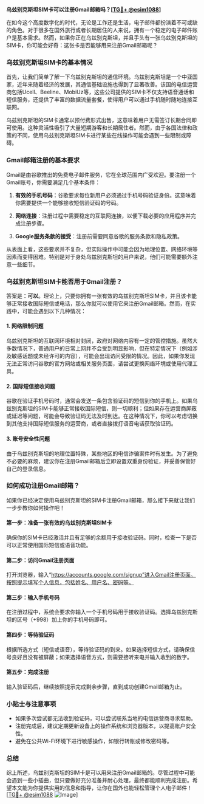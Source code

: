 **乌兹别克斯坦SIM卡可以注册Gmail邮箱吗？[[TG💪+ @esim1088](https://t.me/s/esim1088)]**

在如今这个高度数字化的时代，无论是工作还是生活，电子邮件都扮演着不可或缺的角色。对于很多在国外旅行或者长期居住的人来说，拥有一个稳定的电子邮件账户是基本需求。然而，如果你正在乌兹别克斯坦，并且手头有一张乌兹别克斯坦的SIM卡，你可能会好奇：这张卡是否能够用来注册Gmail邮箱呢？

### 乌兹别克斯坦SIM卡的基本情况

首先，让我们简单了解一下乌兹别克斯坦的通信环境。乌兹别克斯坦是一个中亚国家，近年来随着经济的发展，其通信基础设施也得到了显著改善。该国的电信运营商包括Ucell、Beeline、MobiUz等，这些公司提供的SIM卡不仅支持语音通话和短信服务，还提供了丰富的数据流量套餐，使得用户可以通过手机随时随地连接互联网。

乌兹别克斯坦的SIM卡通常以预付费形式出售，这意味着用户无需签订长期合同即可使用。这种灵活性吸引了大量短期游客和长期居住者。然而，由于各国法律和政策的不同，使用乌兹别克斯坦SIM卡进行某些在线操作可能会遇到一些限制或障碍。

### Gmail邮箱注册的基本要求

Gmail是由谷歌推出的免费电子邮件服务，它在全球范围内广受欢迎。要注册一个Gmail账号，你需要满足几个基本条件：

1. **有效的手机号码**：谷歌要求每位新用户必须通过手机号码验证身份。这意味着你需要提供一个能够接收短信验证码的号码。
   
2. **网络连接**：注册过程中需要稳定的互联网连接，以便下载必要的应用程序并完成注册步骤。

3. **Google服务条款的接受**：注册前需要同意谷歌的服务条款和隐私政策。

从表面上看，这些要求并不复杂，但实际操作中可能会因为地理位置、网络环境等因素而变得困难。特别是对于身处乌兹别克斯坦的用户来说，他们可能需要额外注意一些细节。

### 乌兹别克斯坦SIM卡能否用于Gmail注册？

答案是：**可以**。理论上，只要你拥有一张有效的乌兹别克斯坦SIM卡，并且该卡能够正常接收国际短信或电话，那么你就可以使用它来注册Gmail邮箱。然而，在实践中，可能会遇到以下几种情况：

#### 1. 网络限制问题
乌兹别克斯坦的互联网环境相对封闭，政府对网络内容有一定的管控措施。虽然大多数情况下，普通用户的日常上网并不会受到明显影响，但在特定情况下（例如涉及敏感话题或未经许可的内容），可能会出现访问受限的情况。因此，如果你发现无法正常访问谷歌的官方网站或相关服务页面，请尝试更换网络环境或使用代理工具。

#### 2. 国际短信接收问题
谷歌在验证手机号码时，通常会发送一条包含验证码的短信到你的手机上。如果乌兹别克斯坦的SIM卡能够正常接收国际短信，则一切顺利；但如果存在运营商屏蔽或延迟等问题，可能会导致验证码无法及时到达。在这种情况下，你可以考虑切换到其他支持国际短信服务的运营商，或者直接拨打语音电话获取验证码。

#### 3. 账号安全性问题
由于乌兹别克斯坦的地理位置特殊，某些地区的电信诈骗案件时有发生。为了避免不必要的麻烦，建议你在注册Gmail邮箱后立即设置双重身份验证，并妥善保管好自己的登录信息。

### 如何成功注册Gmail邮箱？

如果你已经决定使用乌兹别克斯坦的SIM卡注册Gmail邮箱，那么接下来就让我们一步步教你如何操作吧！

#### 第一步：准备一张有效的乌兹别克斯坦SIM卡
确保你的SIM卡已经激活并且有足够的余额用于接收验证码。同时，检查一下是否可以正常使用国际短信或语音功能。

#### 第二步：访问Gmail注册页面
打开浏览器，输入“https://accounts.google.com/signup”进入Gmail注册页面。按照提示填写个人信息，包括姓名、用户名、密码等。

#### 第三步：输入手机号码
在注册过程中，系统会要求你输入一个手机号码用于接收验证码。选择乌兹别克斯坦的区号（+998）加上你的手机号码即可。

#### 第四步：等待验证码
根据所选方式（短信或语音），等待验证码的到来。如果选择短信方式，请确保信号良好且没有被屏蔽；如果选择语音方式，则需要接听来电并输入收到的数字。

#### 第五步：完成注册
输入验证码后，继续按照提示完成剩余步骤，直到成功创建Gmail邮箱为止。

### 小贴士与注意事项

- 如果多次尝试都无法收到验证码，可以尝试联系当地的电信运营商寻求帮助。
- 注册完成后，建议定期更新设备上的操作系统和浏览器版本，以提高账户安全性。
- 避免在公共Wi-Fi环境下进行敏感操作，如银行转账或修改密码等。

### 总结

综上所述，乌兹别克斯坦的SIM卡是可以用来注册Gmail邮箱的。尽管过程中可能会遇到一些小插曲，但只要做好充分准备并耐心处理，最终都能顺利完成注册。希望本文能为你提供实用的信息和指导，让你在国外也能轻松管理个人电子邮件！[[TG💪+ @esim1088](https://t.me/s/esim1088) ![Image](https://i.postimg.cc/4NQfJmqS/Snipaste-2025-05-13-00-14-12.png)]